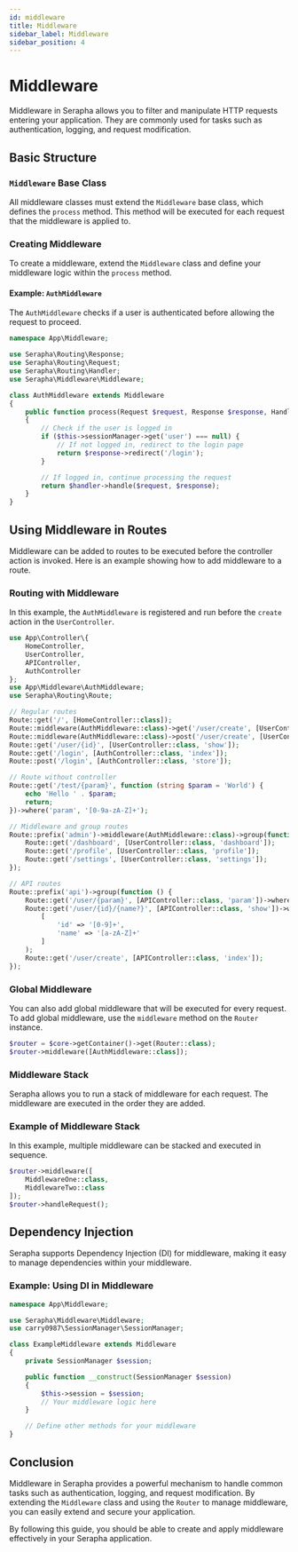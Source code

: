 ```yaml
---
id: middleware
title: Middleware
sidebar_label: Middleware
sidebar_position: 4
---
```


# Middleware

Middleware in Serapha allows you to filter and manipulate HTTP requests entering your application. They are commonly used for tasks such as authentication, logging, and request modification.

## Basic Structure

### `Middleware` Base Class

All middleware classes must extend the `Middleware` base class, which defines the `process` method. This method will be executed for each request that the middleware is applied to.

### Creating Middleware

To create a middleware, extend the `Middleware` class and define your middleware logic within the `process` method.

#### Example: `AuthMiddleware`

The `AuthMiddleware` checks if a user is authenticated before allowing the request to proceed.

```php title="app/Middleware/AuthMiddleware.php"
namespace App\Middleware;

use Serapha\Routing\Response;
use Serapha\Routing\Request;
use Serapha\Routing\Handler;
use Serapha\Middleware\Middleware;

class AuthMiddleware extends Middleware
{
    public function process(Request $request, Response $response, Handler $handler): Response
    {
        // Check if the user is logged in
        if ($this->sessionManager->get('user') === null) {
            // If not logged in, redirect to the login page
            return $response->redirect('/login');
        }

        // If logged in, continue processing the request
        return $handler->handle($request, $response);
    }
}
```

## Using Middleware in Routes

Middleware can be added to routes to be executed before the controller action is invoked. Here is an example showing how to add middleware to a route.

### Routing with Middleware

In this example, the `AuthMiddleware` is registered and run before the `create` action in the `UserController`.

```php title="app/Route/routes.php"
use App\Controller\{
    HomeController,
    UserController,
    APIController,
    AuthController
};
use App\Middleware\AuthMiddleware;
use Serapha\Routing\Route;

// Regular routes
Route::get('/', [HomeController::class]);
Route::middleware(AuthMiddleware::class)->get('/user/create', [UserController::class, 'create']);
Route::middleware(AuthMiddleware::class)->post('/user/create', [UserController::class, 'store']);
Route::get('/user/{id}', [UserController::class, 'show']);
Route::get('/login', [AuthController::class, 'index']);
Route::post('/login', [AuthController::class, 'store']);

// Route without controller
Route::get('/test/{param}', function (string $param = 'World') {
    echo 'Hello ' . $param;
    return;
})->where('param', '[0-9a-zA-Z]+');

// Middleware and group routes
Route::prefix('admin')->middleware(AuthMiddleware::class)->group(function () {
    Route::get('/dashboard', [UserController::class, 'dashboard']);
    Route::get('/profile', [UserController::class, 'profile']);
    Route::get('/settings', [UserController::class, 'settings']);
});

// API routes
Route::prefix('api')->group(function () {
    Route::get('/user/{param}', [APIController::class, 'param'])->where('param', '[a-z]+');
    Route::get('/user/{id}/{name?}', [APIController::class, 'show'])->where(
        [
            'id' => '[0-9]+',
            'name' => '[a-zA-Z]+'
        ]
    );
    Route::get('/user/create', [APIController::class, 'index']);
});
```

### Global Middleware

You can also add global middleware that will be executed for every request. To add global middleware, use the `middleware` method on the `Router` instance.

```php
$router = $core->getContainer()->get(Router::class);
$router->middleware([AuthMiddleware::class]);
```

### Middleware Stack

Serapha allows you to run a stack of middleware for each request. The middleware are executed in the order they are added.

### Example of Middleware Stack

In this example, multiple middleware can be stacked and executed in sequence.

```php
$router->middleware([
    MiddlewareOne::class,
    MiddlewareTwo::class
]);
$router->handleRequest();
```

## Dependency Injection

Serapha supports Dependency Injection (DI) for middleware, making it easy to manage dependencies within your middleware.

### Example: Using DI in Middleware

```php
namespace App\Middleware;

use Serapha\Middleware\Middleware;
use carry0987\SessionManager\SessionManager;

class ExampleMiddleware extends Middleware
{
    private SessionManager $session;

    public function __construct(SessionManager $session)
    {
        $this->session = $session;
        // Your middleware logic here
    }

    // Define other methods for your middleware
}
```

## Conclusion

Middleware in Serapha provides a powerful mechanism to handle common tasks such as authentication, logging, and request modification.
By extending the `Middleware` class and using the `Router` to manage middleware, you can easily extend and secure your application.

By following this guide, you should be able to create and apply middleware effectively in your Serapha application.
